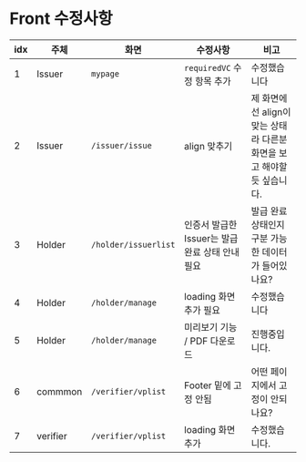 # Front 수정사항

|idx|주체|화면|수정사항|비고|
|---|---|---|---|---|
|1|Issuer|`mypage`|`requiredVC` 수정 항목 추가|수정했습니다|
|2|Issuer|`/issuer/issue`|align 맞추기|제 화면에선 align이 맞는 상태라 다른분 화면을 보고 해야할듯 싶습니다.|
|3|Holder|`/holder/issuerlist`|인증서 발급한 Issuer는 발급 완료 상태 안내 필요|발급 완료 상태인지 구분 가능한 데이터가 들어있나요?|
|4|Holder|`/holder/manage`|loading 화면 추가 필요|수정했습니다|
|5|Holder|`/holder/manage`|미리보기 기능 / PDF 다운로드|진행중입니다.|
|6|commmon|`/verifier/vplist`|Footer 밑에 고정 안됨|어떤 페이지에서 고정이 안되나요?|
|7|verifier|`/verifier/vplist`|loading 화면 추가|수정했습니다.|
